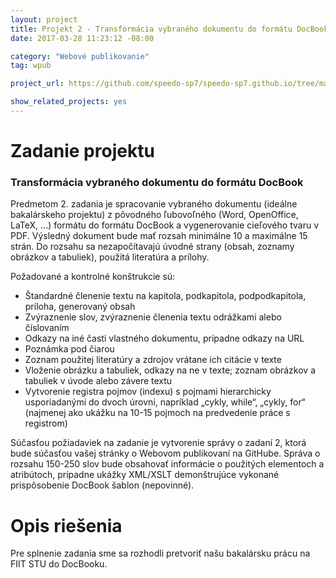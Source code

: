 ```yaml
---
layout: project
title: Projekt 2 - Transformácia vybraného dokumentu do formátu DocBook
date: 2017-03-28 11:23:12 -08:00

category: "Webové publikovanie"
tag: wpub

project_url: https://github.com/speedo-sp7/speedo-sp7.github.io/tree/master/uploadedFiles/wpub_zadanie2.zip

show_related_projects: yes
---
```


# Zadanie projektu

### Transformácia vybraného dokumentu do formátu DocBook

Predmetom 2. zadania je spracovanie vybraného dokumentu (ideálne bakalárskeho projektu) z pôvodného ľubovoľného (Word, OpenOffice, LaTeX, …) formátu do formátu DocBook a vygenerovanie cieľového tvaru v PDF. Výsledný dokument bude mať rozsah minimálne 10 a maximálne 15 strán. Do rozsahu sa nezapočítavajú úvodné strany (obsah, zoznamy obrázkov a tabuliek), použitá literatúra a prílohy.

Požadované a kontrolné konštrukcie sú:

* Štandardné členenie textu na kapitola, podkapitola, podpodkapitola, príloha, generovaný obsah
* Zvýraznenie slov, zvýraznenie členenia textu odrážkami alebo číslovaním
* Odkazy na iné časti vlastného dokumentu, prípadne odkazy na URL 
* Poznámka pod čiarou
* Zoznam použitej literatúry a zdrojov vrátane ich citácie v texte
* Vloženie obrázku a tabuliek, odkazy na ne v texte; zoznam obrázkov a tabuliek v úvode alebo závere textu
* Vytvorenie registra pojmov (indexu) s pojmami hierarchicky usporiadanými do dvoch úrovni, napríklad „cykly, while“, „cykly, for“ (najmenej ako ukážku na 10-15 pojmoch na predvedenie práce s registrom)

Súčasťou požiadaviek na zadanie je vytvorenie správy o zadaní 2, ktorá bude súčasťou vašej stránky o Webovom publikovaní na GitHube. Správa o rozsahu 150-250 slov bude obsahovať informácie o použitých elementoch a atribútoch, prípadne ukážky XML/XSLT demonštrujúce vykonané prispôsobenie DocBook šablon (nepovinné).

# Opis riešenia

Pre splnenie zadania sme sa rozhodli pretvoriť našu bakalársku prácu na FIIT STU do DocBooku.

